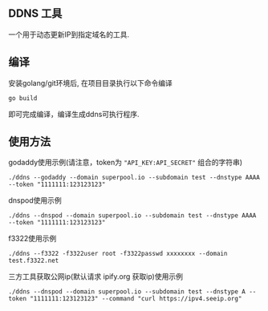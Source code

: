 ## DDNS 工具

一个用于动态更新IP到指定域名的工具.

## 编译

安装golang/git环境后, 在项目目录执行以下命令编译
```
go build
```

即可完成编译，编译生成ddns可执行程序.


## 使用方法

godaddy使用示例(请注意，token为 `"API_KEY:API_SECRET"` 组合的字符串)
```
./ddns --godaddy --domain superpool.io --subdomain test --dnstype AAAA --token "1111111:123123123"
```

dnspod使用示例
```
./ddns --dnspod --domain superpool.io --subdomain test --dnstype AAAA --token "1111111:123123123"
```

f3322使用示例
```
./ddns --f3322 -f3322user root -f3322passwd xxxxxxxx --domain test.f3322.net
```

三方工具获取公网ip(默认请求 ipify.org 获取ip)使用示例
```
./ddns --dnspod --domain superpool.io --subdomain test --dnstype A --token "1111111:123123123" --command "curl https://ipv4.seeip.org"
```
